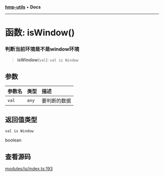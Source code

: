 [**hmp-utils**](../README.md) • **Docs**

***

# 函数: isWindow()

### 判断当前环境是不是window环境

> **isWindow**(`val`): `val is Window`

## 参数

| 参数名 | 类型 | 描述 |
| :------ | :------ | :------ |
| `val` | `any` | 要判断的数据 |

## 返回值类型

`val is Window`

boolean

## 查看源码

[modules/is/index.ts:193](https://github.com/hmp1049127947/hmp-utils/blob/4a6ef6c09762a1cd3b8d7a3366d8664e5e49db4c/src/modules/is/index.ts#L193)
